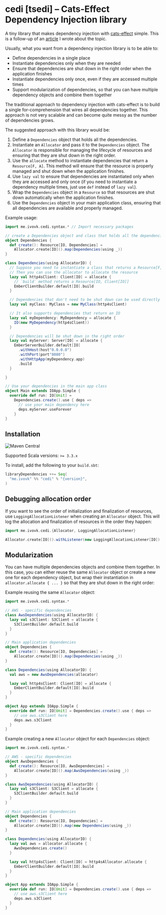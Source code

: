 # cedi [tsedi] – Cats-Effect Dependency Injection library

A tiny library that makes dependency injection with [cats-effect](https://github.com/typelevel/cats-effect) simple.
This is a follow-up of
an [article](https://medium.com/@ivovk/dependency-injection-with-cats-effect-resource-monad-ad7cd47b977) I wrote about
the topic.

Usually, what you want from a dependency injection library is to be able to:

- Define dependencies in a single place
- Instantiate dependencies only when they are needed
- Ensure that dependencies are shut down in the right order when the application finishes
- Instantiate dependencies only once, even if they are accessed multiple times
- Support modularization of dependencies, so that you can have multiple dependency objects and combine them together

The traditional approach to dependency injection with cats-effect is to build a single for-comprehension that wires all
dependencies together. This approach is not very scalable and can become quite messy as the number of dependencies
grows.

The suggested approach with this library would be:

1. Define a `Dependencies` object that holds all the dependencies.
2. Instantiate an `Allocator` and pass it to the `Dependencies` object. The `Allocator` is responsible for
   managing the lifecycle of resources and ensuring that they are shut down in the right order.
3. Use the `allocate` method to instantiate dependencies that return a `Resource[F, A]`. This method will ensure
   that the resource is properly managed and shut down when the application finishes.
4. Use `lazy val` to ensure that dependencies are instantiated only when they are accessed and only once (if you need
   to instantiate a dependency multiple times, just use `def` instead of `lazy val`).
5. Wrap the `Dependencies` object in a `Resource` so that resources are shut down automatically when the
   application finishes.
6. Use the `Dependencies` object in your main application class, ensuring that all dependencies are available and
   properly managed.

Example usage:

```scala
import me.ivovk.cedi.syntax.* // Import necessary packages

// create a Dependencies object and class that holds all the dependencies:
object Dependencies {
  def create(): Resource[IO, Dependencies] =
    Allocator.create[IO]().map(Dependencies(using _))
}

class Dependencies(using AllocatorIO) {
  // Suppose you need to instantiate a class that returns a Resource[F, A]
  // Then you can use the allocator to allocate the resource
  lazy val http4sClient: Client[IO] = allocate {
    // `build` method returns a Resource[IO, Client[IO]]
    EmberClientBuilder.default[IO].build
  }

  // Dependencies that don't need to be shut down can be used directly
  lazy val myClass: MyClass = new MyClass(http4sClient)

  // It also supports dependencies that return an IO
  lazy val myDependency: MyDependency = allocate {
    IO(new MyDependency(http4sClient))
  }

  // Dependencies will be shut down in the right order
  lazy val myServer: Server[IO] = allocate {
    EmberServerBuilder.default[IO]
      .withHost(host"0.0.0.0")
      .withPort(port"8080")
      .withHttpApp(myDependency.app)
      .build
  }

}

// Use your dependencies in the main app class
object Main extends IOApp.Simple {
  override def run: IO[Unit] =
    Dependencies.create().use { deps =>
      // use your main dependency here
      deps.myServer.useForever
    }
}
```

## Installation

![Maven Central](https://img.shields.io/maven-central/v/me.ivovk/cedi_3?style=flat-square&color=green)

Supported Scala versions: `>= 3.3.x`

To install, add the following to your `build.sbt`:

```scala
libraryDependencies ++= Seq(
  "me.ivovk" %% "cedi" % "{version}",
)
```

## Debugging allocation order

If you want to see the order of initialization and finalization of resources, use `LoggingAllocationListener` when
creating an `Allocator` object. This will log the allocation and finalization of resources in the order they happen:

```scala
import me.ivovk.cedi.{Allocator, LoggingAllocationListener}

Allocator.create[IO]().withListener(new LoggingAllocationListener[IO])
```

## Modularization

You can have multiple dependencies objects and combine them together. In this case, you can either reuse the same
`Allocator` object or create a new one for each dependency object, but wrap their instantiation
in `allocator.allocate { ... }` so that they are shut down in the right order:

Example reusing the same `Allocator` object:

```scala
import me.ivovk.cedi.syntax.*

// AWS - specific dependencies
class AwsDependencies(using AllocatorIO) {
  lazy val s3Client: S3Client = allocate {
    S3ClientBuilder.default.build
  }
}

// Main application dependencies
object Dependencies {
  def create(): Resource[IO, Dependencies] =
    Allocator.create[IO]().map(Dependencies(using _))
}

class Dependencies(using AllocatorIO) {
  val aws = new AwsDependencies(allocator)

  lazy val http4sClient: Client[IO] = allocate {
    EmberClientBuilder.default[IO].build
  }
}

object App extends IOApp.Simple {
  override def run: IO[Unit] = Dependencies.create().use { deps =>
    // use aws.s3Client here
    deps.aws.s3Client
  }
}
```

Example creating a new `Allocator` object for each `Dependencies` object:

```scala
import me.ivovk.cedi.syntax.*

// AWS - specific dependencies
object AwsDependencies {
  def create(): Resource[IO, AwsDependencies] =
    Allocator.create[IO]().map(AwsDependencies(using _))
}

class AwsDependencies(using AllocatorIO) {
  lazy val s3Client: S3Client = allocate {
    S3ClientBuilder.default.build
  }
}

// Main application dependencies
object Dependencies {
  def create(): Resource[IO, Dependencies] =
    Allocator.create[IO]().map(new Dependencies(using _))
}

class Dependencies(using AllocatorIO) {
  lazy val aws = allocator.allocate {
    AwsDependencies.create()
  }

  lazy val http4sClient: Client[IO] = http4sAllocator.allocate {
    EmberClientBuilder.default[IO].build
  }
}

object App extends IOApp.Simple {
  override def run: IO[Unit] = Dependencies.create().use { deps =>
    // use aws.s3Client here
    deps.aws.s3Client
  }
}
```

